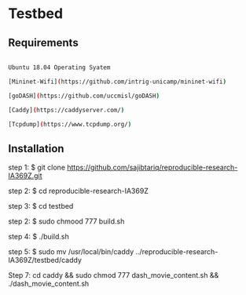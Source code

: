 # Testbed

## Requirements

```bash

Ubuntu 18.04 Operating Syatem

[Mininet-Wifi](https://github.com/intrig-unicamp/mininet-wifi)

[goDASH](https://github.com/uccmisl/goDASH)

[Caddy](https://caddyserver.com/)

[Tcpdump](https://www.tcpdump.org/)

```

## Installation

step 1: $ git clone https://github.com/sajibtariq/reproducible-research-IA369Z.git

step 2: $ cd reproducible-research-IA369Z

step 3: $ cd testbed

step 2: $ sudo chmood 777 build.sh

step 4: $ ./build.sh

step 5: $ sudo mv  /usr/local/bin/caddy ../reproducible-research-IA369Z/testbed/caddy

Step 7: cd caddy && sudo chmod 777 dash_movie_content.sh && ./dash_movie_content.sh




